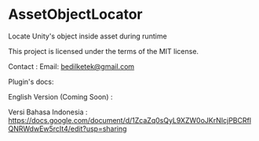 # AssetObjectLocator
Locate Unity's object inside asset during runtime

This project is licensed under the terms of the MIT license.

Contact : Email: bedilketek@gmail.com

Plugin's docs:

English Version (Coming Soon) :

Versi Bahasa Indonesia :
https://docs.google.com/document/d/1ZcaZq0sQyL9XZW0oJKrNIcjPBCRflQNRWdwEw5rcIt4/edit?usp=sharing
